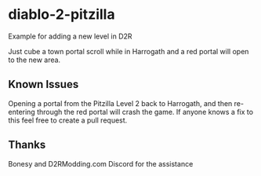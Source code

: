 # diablo-2-pitzilla
Example for adding a new level in D2R

Just cube a town portal scroll while in Harrogath and a red portal will open to the new area.

## Known Issues
Opening a portal from the Pitzilla Level 2 back to Harrogath, and then re-entering through the red portal will crash the game. If anyone knows a fix to this feel free to create a pull request.

## Thanks
Bonesy and D2RModding.com Discord for the assistance
